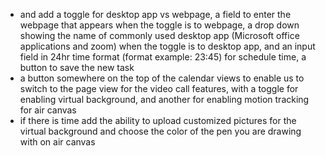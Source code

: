 - and add a toggle for desktop app vs webpage, a field to enter the webpage that appears when the toggle is to webpage, a drop down showing the name of commonly used desktop app (Microsoft office applications and zoom) when the toggle is to desktop app, and an input field in 24hr time format (format example: 23:45) for schedule time, a button to save the new task 
- a button somewhere on the top of the calendar views to enable us to switch to the page view for the video call features, with a toggle for enabling virtual background, and another for enabling motion tracking for air canvas 
- if there is time add the ability to upload customized pictures for the virtual background and choose the color of the pen you are drawing with on air canvas 

